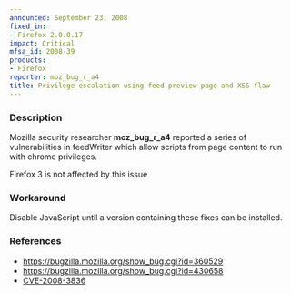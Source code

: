 ```yaml
---
announced: September 23, 2008
fixed_in:
- Firefox 2.0.0.17
impact: Critical
mfsa_id: 2008-39
products:
- Firefox
reporter: moz_bug_r_a4
title: Privilege escalation using feed preview page and XSS flaw
---
```


<h3>Description</h3>

<p>Mozilla security researcher <strong>moz_bug_r_a4</strong> reported a
series of vulnerabilities in feedWriter which allow scripts from page
content to run with chrome privileges.</p>

<p class="note">Firefox 3 is not affected by this issue</p>

<h3>Workaround</h3>

<p>Disable JavaScript until a version containing these fixes can be installed.</p>

<h3>References</h3>

<ul>
  <li><a href="https://bugzilla.mozilla.org/show_bug.cgi?id=360529">https://bugzilla.mozilla.org/show_bug.cgi?id=360529</a></li>
  <li><a href="https://bugzilla.mozilla.org/show_bug.cgi?id=430658">https://bugzilla.mozilla.org/show_bug.cgi?id=430658</a></li>
  <li><a class="ex-ref" href="http://cve.mitre.org/cgi-bin/cvename.cgi?name=CVE-2008-3836">
      CVE-2008-3836</a></li>
</ul>




